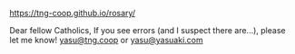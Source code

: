 https://tng-coop.github.io/rosary/

Dear fellow Catholics,
If you see errors (and I suspect there are...), please let me know!
yasu@tng.coop
or
yasu@yasuaki.com

